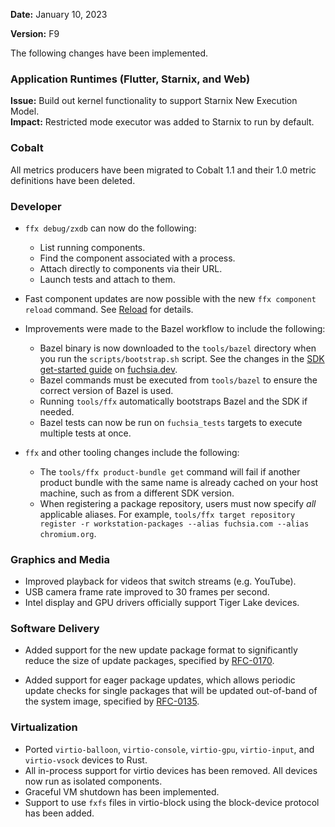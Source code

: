 **Date:** January 10, 2023

**Version:** F9

The following changes have been implemented.

### Application Runtimes (Flutter, Starnix, and Web)

**Issue:** Build out kernel functionality to support Starnix New Execution Model.  
**Impact:** Restricted mode executor was added to Starnix to run by default.

### Cobalt

All metrics producers have been migrated to Cobalt 1.1 and their 1.0 metric definitions have been deleted.

### Developer

-   `ffx debug/zxdb` can now do the following:
    -   List running components.
    -   Find the component associated with a process.
    -   Attach directly to components via their URL.
    -   Launch tests and attach to them.

-   Fast component updates are now possible with the new `ffx component reload` command. See [Reload](/docs/development/components/run.md#reloading) for details.

-   Improvements were made to the Bazel workflow to include the following:
    -   Bazel binary is now downloaded to the `tools/bazel` directory when you run the `scripts/bootstrap.sh` script. See the changes in the [SDK get-started guide](/docs/get-started/sdk/index.md) on [fuchsia.dev](http://fuchsia.dev/).
    -   Bazel commands must be executed from `tools/bazel` to ensure the correct version of Bazel is used.
    -   Running `tools/ffx` automatically bootstraps Bazel and the SDK if needed.
    -   Bazel tests can now be run on `fuchsia_tests` targets to execute multiple tests at once.
-   `ffx` and other tooling changes include the following:
    -   The ``tools/ffx product-bundle get`` command will fail if another product bundle with the same name is already cached on your host machine, such as from a different SDK version.
    -   When registering a package repository, users must now specify *all* applicable aliases. For example, `tools/ffx target repository register -r workstation-packages --alias fuchsia.com --alias chromium.org`.

### Graphics and Media

-   Improved playback for videos that switch streams (e.g. YouTube).
-   USB camera frame rate improved to 30 frames per second.
-   Intel display and GPU drivers officially support Tiger Lake devices.

### Software Delivery

-   Added support for the new update package format to significantly reduce the size of update packages, specified by [RFC-0170](/docs/contribute/governance/rfcs/0170_remove_binary_images_from_the_update_package.md).

-   Added support for eager package updates, which allows periodic update checks for single packages that will be updated out-of-band of the system image, specified by [RFC-0135](/docs/contribute/governance/rfcs/0135_package_abi_revision.md).

### Virtualization

-   Ported `virtio-balloon`, `virtio-console`, `virtio-gpu`, `virtio-input`, and `virtio-vsock` devices to Rust.
-   All in-process support for virtio devices has been removed. All devices now run as isolated components.
-   Graceful VM shutdown has been implemented.
-   Support to use `fxfs` files in virtio-block using the block-device protocol has been added.